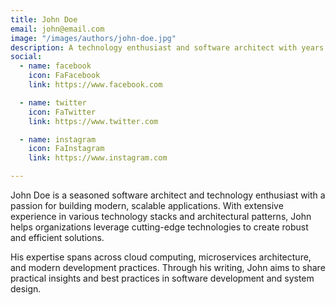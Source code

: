 ```yaml
---
title: John Doe
email: john@email.com
image: "/images/authors/john-doe.jpg"
description: A technology enthusiast and software architect with years of experience in modern application development.
social:
  - name: facebook
    icon: FaFacebook
    link: https://www.facebook.com

  - name: twitter
    icon: FaTwitter
    link: https://www.twitter.com

  - name: instagram
    icon: FaInstagram
    link: https://www.instagram.com

---
```


John Doe is a seasoned software architect and technology enthusiast with a passion for building modern, scalable applications. With extensive experience in various technology stacks and architectural patterns, John helps organizations leverage cutting-edge technologies to create robust and efficient solutions.

His expertise spans across cloud computing, microservices architecture, and modern development practices. Through his writing, John aims to share practical insights and best practices in software development and system design. 